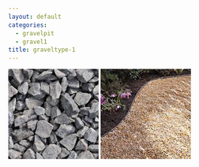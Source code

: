```yaml
---
layout: default
categories: 
  - gravelpit
  - gravel1
title: graveltype-1
---
```


<img src="../img/gravel-1.jpg"/>
<img src="../img/gravel-1.1.jpg"/>
